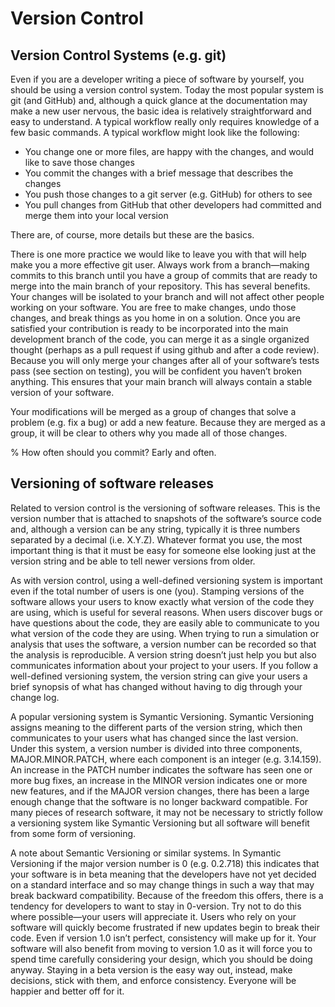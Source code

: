 # Version Control


## Version Control Systems (e.g. git)

Even if you are a developer writing a piece of software by yourself, you should
be using a version control system. Today the most popular system is git (and
GitHub) and, although a quick glance at the documentation may make a new user
nervous, the basic idea is relatively straightforward and easy to understand. A
typical workflow really only requires knowledge of a few basic commands. A
typical workflow might look like the following:
* You change one or more files, are happy with the changes, and would like to
save those changes
* You commit the changes with a brief message that describes the changes
* You push those changes to a git server (e.g. GitHub) for others to see
* You pull changes from GitHub that other developers had committed and merge them
into your local version

There are, of course, more details but these are the basics.


There is one more practice we would like to leave you with that will help make
you a more effective git user. Always work from a branch—making commits to
this branch until you have a group of commits that are ready to merge into the
main branch of your repository. This has several benefits. Your changes will be
isolated to your branch and will not affect other people working on your
software. You are free to make changes, undo those changes, and break things as
you home in on a solution. Once you are satisfied your contribution is ready to
be incorporated into the main development branch of the code, you can merge it
as a single organized thought (perhaps as a pull request if using github and
after a code review). Because you will only merge your changes after all of
your software’s tests pass (see section on testing), you will be confident you
haven’t broken anything. This ensures that your main branch will always contain
a stable version of your software. 


Your modifications will be merged as a group of changes that solve a problem
(e.g. fix a bug) or add a new feature. Because they are merged as a group, it
will be clear to others why you made all of those changes.

% How often should you commit? Early and often.


## Versioning of software releases

Related to version control is the versioning of software releases. This is the
version number that is attached to snapshots of the software’s source code and,
although a version can be any string, typically it is three numbers separated
by a decimal (i.e. X.Y.Z). Whatever format you use, the most important thing is
that it must be easy for someone else looking just at the version string and be
able to tell newer versions from older.


As with version control, using a well-defined versioning system is important
even if the total number of users is one (you). Stamping versions of the
software allows your users to know exactly what version of the code they are
using, which is useful for several reasons. When users discover bugs or have
questions about the code, they are easily able to communicate to you what
version of the code they are using. When trying to run a simulation or analysis
that uses the software, a version number can be recorded so that the analysis
is reproducible. A version string doesn’t just help you but also communicates
information about your project to your users. If you follow a well-defined
versioning system, the version string can give your users a brief synopsis of
what has changed without having to dig through your change log. 


A popular versioning system is Symantic Versioning. Symantic Versioning assigns
meaning to the different parts of the version string, which then communicates
to your users what has changed since the last version. Under this system, a
version number is divided into three components, MAJOR.MINOR.PATCH, where each
component is an integer (e.g. 3.14.159). An increase in the PATCH number
indicates the software has seen one or more bug fixes, an increase in the MINOR
version indicates one or more new features, and if the MAJOR version changes,
there has been a large enough change that the software is no longer backward
compatible. For many pieces of research software, it may not be necessary to
strictly follow a versioning system like Symantic Versioning but all software
will benefit from some form of versioning.


A note about Semantic Versioning or similar systems. In Symantic Versioning if
the major version number is 0 (e.g. 0.2.718) this indicates that your software
is in beta meaning that the developers have not yet decided on a standard
interface and so may change things in such a way that may break backward
compatibility. Because of the freedom this offers, there is a tendency for
developers to want to stay in 0-version. Try not to do this where possible—your
users will appreciate it. Users who rely on your software will quickly become
frustrated if new updates begin to break their code. Even if version 1.0 isn’t
perfect, consistency will make up for it. Your software will also benefit from
moving to version 1.0 as it will force you to spend time carefully considering
your design, which you should be doing anyway. Staying in a beta version is the
easy way out, instead, make decisions, stick with them, and enforce
consistency. Everyone will be happier and better off for it.

